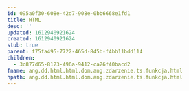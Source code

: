 ```yaml
---
id: 095a0f30-608e-42d7-908e-0bb6668e1fd1
title: HTML
desc: ''
updated: 1612940921624
created: 1612940921624
stub: true
parent: f75fa495-7722-465d-845b-f4bb11bdd114
children:
  - 3c877d65-8123-496a-9412-ca26f40bacd2
fname: ang.dd.html.html.dom.ang.zdarzenie.ts.funkcja.html
hpath: ang.dd.html.html.dom.ang.zdarzenie.ts.funkcja.html
---
```



